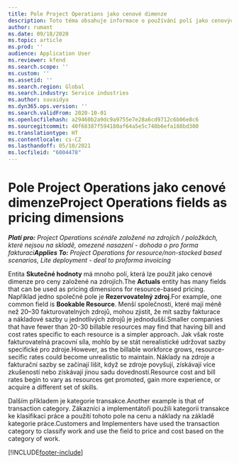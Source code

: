 ```yaml
---
title: Pole Project Operations jako cenové dimenze
description: Toto téma obsahuje informace o používání polí jako cenových dimenzí v Dynamics 365 Project Operations.
author: rumant
ms.date: 09/18/2020
ms.topic: article
ms.prod: ''
audience: Application User
ms.reviewer: kfend
ms.search.scope: ''
ms.custom: ''
ms.assetid: ''
ms.search.region: Global
ms.search.industry: Service industries
ms.author: suvaidya
ms.dyn365.ops.version: ''
ms.search.validFrom: 2020-10-01
ms.openlocfilehash: a29460b2a9dc9a9755e7e28a6cd9712c6b06e8c6
ms.sourcegitcommit: 40f68387f594180af64a5e5c748b6efa188bd300
ms.translationtype: HT
ms.contentlocale: cs-CZ
ms.lasthandoff: 05/10/2021
ms.locfileid: "6004478"
---
```

# <a name="project-operations-fields-as-pricing-dimensions"></a><span data-ttu-id="f0161-103">Pole Project Operations jako cenové dimenze</span><span class="sxs-lookup"><span data-stu-id="f0161-103">Project Operations fields as pricing dimensions</span></span>

<span data-ttu-id="f0161-104">_**Platí pro:** Project Operations scénáře založené na zdrojích / položkách, které nejsou na skladě, omezené nasazení - dohoda o pro forma fakturaci_</span><span class="sxs-lookup"><span data-stu-id="f0161-104">_**Applies To:** Project Operations for resource/non-stocked based scenarios, Lite deployment - deal to proforma invoicing_</span></span>

<span data-ttu-id="f0161-105">Entita **Skutečné hodnoty** má mnoho polí, která lze použít jako cenové dimenze pro ceny založené na zdrojích.</span><span class="sxs-lookup"><span data-stu-id="f0161-105">The **Actuals** entity has many fields that can be used as pricing dimensions for resource-based pricing.</span></span> <span data-ttu-id="f0161-106">Například jedno společné pole je **Rezervovatelný zdroj**.</span><span class="sxs-lookup"><span data-stu-id="f0161-106">For example, one common field is **Bookable Resource**.</span></span> <span data-ttu-id="f0161-107">Menší společnosti, které mají méně než 20–30 fakturovatelných zdrojů, mohou zjistit, že mít sazby fakturace a nákladové sazby u jednotlivých zdrojů je jednodušší.</span><span class="sxs-lookup"><span data-stu-id="f0161-107">Smaller companies that have fewer than 20-30 billable resources may find that having bill and cost rates specific to each resource is a simpler approach.</span></span> <span data-ttu-id="f0161-108">Jak však roste fakturovatelná pracovní síla, mohlo by se stát nerealistické udržovat sazby specifické pro zdroje.</span><span class="sxs-lookup"><span data-stu-id="f0161-108">However, as the billable workforce grows, resource-secific rates could become unrealistic to maintain.</span></span> <span data-ttu-id="f0161-109">Náklady na zdroje a fakturační sazby se začínají lišit, když se zdroje povyšují, získávají více zkušeností nebo získávají jinou sadu dovedností.</span><span class="sxs-lookup"><span data-stu-id="f0161-109">Resource cost and bill rates begin to vary as resources get promoted, gain more experience, or acquire a different set of skills.</span></span> 

<span data-ttu-id="f0161-110">Dalším příkladem je kategorie transakce.</span><span class="sxs-lookup"><span data-stu-id="f0161-110">Another example is that of transaction category.</span></span> <span data-ttu-id="f0161-111">Zákazníci a implementátoři použili kategorii transakce ke klasifikaci práce a použití tohoto pole na cenu a náklady na základě kategorie práce.</span><span class="sxs-lookup"><span data-stu-id="f0161-111">Customers and Implementers have used the transaction category to classify work and use the field to price and cost based on the category of work.</span></span>


[!INCLUDE[footer-include](../includes/footer-banner.md)]
